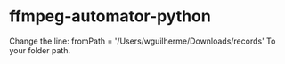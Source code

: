 # ffmpeg-automator-python

Change the line:
fromPath = '/Users/wguilherme/Downloads/records'
To your folder path.